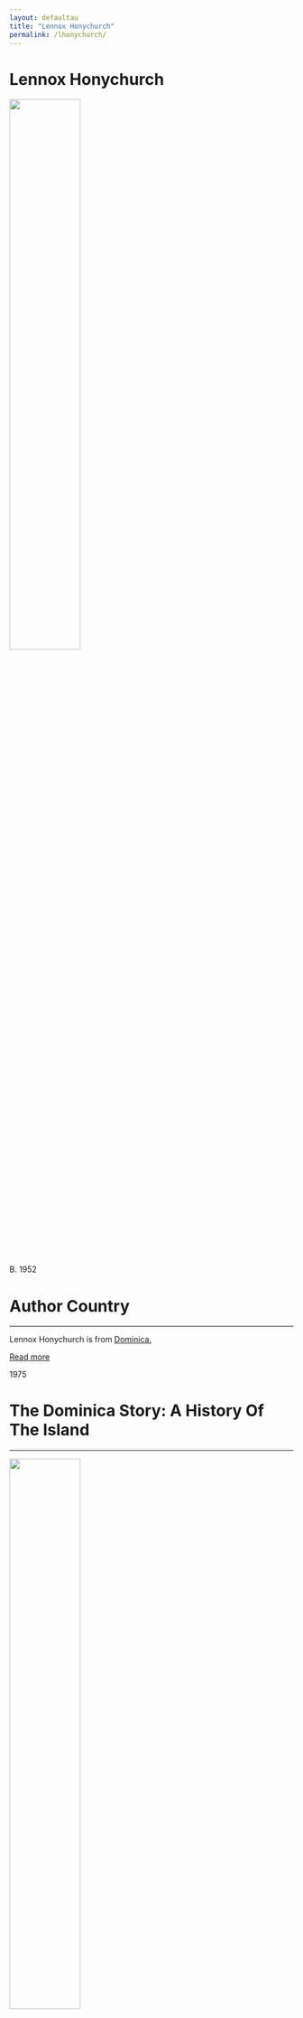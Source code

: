 ```yaml
---
layout: defaultau
title: "Lennox Honychurch"
permalink: /lhonychurch/
---
```

<!-- partial:index.partial.html -->
<div class="content">
    <h1>Lennox Honychurch</h1>
    <div class="quote">
        <div><img src="https://www.papillotepress.co.uk/wp-content/uploads/2021/03/Lennox-honychurch.jpg" height="50%" width = "50%" class="logo"></div>
    </div>
    <div class="timeline">
        <div style="padding-bottom:100px;"></div>
        <div class="block">
            <div class="date right"><p class="right"> B. 1952 </p></div>
            <div class="dot"></div>
            <div class="left first">
            <div class="author_country">
                <h1>Author Country</h1><hr>
<div class="aclocation"> <p> Lennox Honychurch is from <a href="{{ site.baseurl }}/10">Dominica.</a></p></div>
              <div class="acreadmore">  <a href="https://en.wikipedia.org/wiki/Lennox_Honychurch" target="_blank">Read more</a></div>
            </div>
            </div>
        </div>
        <div class="block">
            <div class="date left"><p class="left">1975</p></div>
            <div class="dot"></div>
            <div class="right">
                <h1>The Dominica Story: A History Of The Island</h1><hr>
                <p><img src="https://encrypted-tbn1.gstatic.com/images?q=tbn:ANd9GcQhG9beqNajK3pe1PaP00YqinOIQ0WPri-WOhhKb9sZ7yh2zfjQ" height="50%" width = "50%"></p>
                <p>
                Language: English<br/>
                Publisher: Macmillan Publishers<br/>
                Pub_location: New York, NY, United States<br/>
                Genre: Nonfiction</p>
            </div>
        </div>
        <div class="block">
            <div class="date right"><p class="right">1979</p></div>
            <div class="dot"></div>
            <div class="left hide">
                <h1>Green Triangles And Other Poems</h1><hr>
                <p><img src="https://scontent.fdcf1-1.fna.fbcdn.net/v/t1.6435-9/115837341_2112155928929445_8421729979938644784_n.jpg?stp=dst-jpg_p960x960&_nc_cat=111&ccb=1-7&_nc_sid=36a2c1&_nc_ohc=8VVGtrlNXPQAX_PwazI&_nc_ht=scontent.fdcf1-1.fna&oh=00_AfCNTEgpEYsbzurZYNHUPiK0nn7hULDMkYcXGkYLXcWTag&oe=63E4F95C" height="50%" width = "50%"></p>
                <p>
                Language: English<br/>
                Publisher: Lennox Honychurch<br/>
                Pub_location: Roseau, Dominica<br/>
                Genre: Poetry Collection</p>
            </div>
        </div>
        <div class="block">
            <div class="date left"><p class="left">1982</p></div>
            <div class="dot"></div>
            <div class="right hide">
                <h1>The Cabrits And Prince Rupert's Bay: History & Nature Notes</h1><hr>
                <p><img src="https://scontent.fdcf1-1.fna.fbcdn.net/v/t1.6435-9/182389328_2392590214219347_2152865672852461999_n.jpg?stp=dst-jpg_p960x960&_nc_cat=105&ccb=1-7&_nc_sid=36a2c1&_nc_ohc=rjD2Qno0fFcAX-NyIOt&_nc_ht=scontent.fdcf1-1.fna&oh=00_AfCRHNPpbCKaTpSfFsvlDJnbEONfgiusNcMjCrvoVBwTvQ&oe=63E4F615" height="50%" width = "50%"></p>
                <p>Language: English<br/>
                Publisher: Dominica Institute for the Arts<br/>
                Pub_location: Roseau, Dominica<br/>
                Genre: Nonfiction</p>
            </div>
        </div>
        <div class="block">
            <div class="date right"><p class="right">1982</p></div>
            <div class="dot"></div>
            <div class="left hide">
                <h1>Our Island Culture</h1><hr>
                <p><img src="https://pictures.abebooks.com/inventory/md/md31118893655.jpg" height="50%" width = "50%"></p>
                <p>
                Co-author: Mabel Caudeiron<br/>
                Language: English<br/>
                Publisher: Dominican National Cultural Council<br/>
                Pub_location: Roseau, Dominica<br/>
                Genre: Nonfiction</p>
            </div>
        </div>
        <div class="block">
            <div class="date right"><p class="right">1986</p></div>
            <div class="dot"></div>
            <div class="left hide">
                <h1>Caribbean Landmarks: Historic Events And Sites</h1><hr>
                <p><img src="https://pictures.abebooks.com/inventory/md/md30881607333.jpg" height="50%" width = "50%"></p>
                <p>
                Language: English<br/>
                Publisher: Nelson Caribbean<br/>
                Pub_location: Walton-on-Thames, England<br/>
                Genre: Nonfiction</p>
            </div>
        </div>
       <div class="block">
            <div class="date left"><p class="left">2011</p></div>
            <div class="dot"></div>
            <div class="right hide">
                <h1>The Archaeology Of Dominica</h1><hr>
                <p><img src="https://cdn.vectorstock.com/i/preview-1x/48/06/image-preview-icon-picture-placeholder-vector-31284806.jpg" height="50%" width = "50%"></p>
                <p>Language: English<br/>
                Publisher: Lennox Honychurch<br/>
                Pub_location: Roseau, Dominica<br/>
                Genre: Nonfiction</p>
            </div>
        </div>
        <div class="block">
            <div class="date right"><p class="right">2013</p></div>
            <div class="dot"></div>
            <div class="left hide">
                <h1>Dominica's Cabrits And Prince Rupert's Bay</h1><hr>
                <p><img src="http://news.gov.dm/images/stories/dr%20honychurch%20book.jpg" height="50%" width = "50%"></p>
                <p>Language: English<br/>
                Publisher: Island Heritage Initiatives<br/>
                Pub_location: Portsmouth, Dominica<br/>
                Genre: Nonfiction</p>
            </div>
        </div>
        <div class="block">
            <div class="date left"><p class="left">2014</p></div>
            <div class="dot"></div>
            <div class="right hide">
                <h1>Negre Mawon: The Fighting Maroons Of Dominica</h1><hr>
                <p><img src="https://visitdominica.files.wordpress.com/2014/07/negremawon1.jpg" height="50%" width = "50%"></p>
                <p>Language: English<br/>
                Publisher: Island Heritage Initiatives<br/>
                Pub_location: Portsmouth, Dominica<br/>
                Genre: Nonfiction</p>
            </div>
        </div>   
        <div class="block">
            <div class="date right"><p class="right">2019</p></div>
            <div class="dot"></div>
            <div class="left hide">
                <h1>In The Forests Of Freedom: The Fighting Maroons Of Dominica</h1><hr>
                <p><img src="https://encrypted-tbn2.gstatic.com/images?q=tbn:ANd9GcRb0FcQmkk4KjQGXIe85_vlzas9rlz7sf6xZPzsfgeeyFNfJKXV" height="50%" width = "50%"></p>
                <p>Language: English<br/>
                Publisher: University Press of Mississippi<br/>
                Pub_location: Jackson, MS, United States<br/>
                Genre: Nonfiction</p>
            </div>
        </div>
     <div style="padding-bottom:100px;"></div>
    </div>
    <div id="footer">
        <p id="copyright">Made by&nbsp;<strong><a href="https://www.linkedin.com/in/nicolae-stefan-tudoran-b02291127/" target="_blank">StefanTudoran</a></strong></p>
    </div>
</div>
